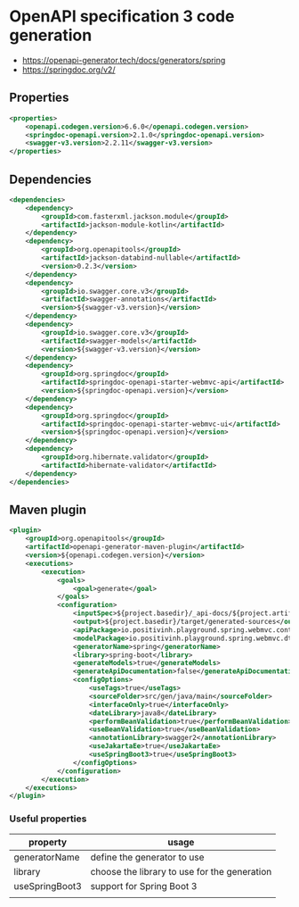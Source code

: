 # OpenAPI specification 3 code generation

- https://openapi-generator.tech/docs/generators/spring
- https://springdoc.org/v2/

## Properties

```xml
<properties>
    <openapi.codegen.version>6.6.0</openapi.codegen.version>
    <springdoc-openapi.version>2.1.0</springdoc-openapi.version>
    <swagger-v3.version>2.2.11</swagger-v3.version>
</properties>
```

## Dependencies

```xml
<dependencies>
    <dependency>
        <groupId>com.fasterxml.jackson.module</groupId>
        <artifactId>jackson-module-kotlin</artifactId>
    </dependency>
    <dependency>
        <groupId>org.openapitools</groupId>
        <artifactId>jackson-databind-nullable</artifactId>
        <version>0.2.3</version>
    </dependency>
    <dependency>
        <groupId>io.swagger.core.v3</groupId>
        <artifactId>swagger-annotations</artifactId>
        <version>${swagger-v3.version}</version>
    </dependency>
    <dependency>
        <groupId>io.swagger.core.v3</groupId>
        <artifactId>swagger-models</artifactId>
        <version>${swagger-v3.version}</version>
    </dependency>
    <dependency>
        <groupId>org.springdoc</groupId>
        <artifactId>springdoc-openapi-starter-webmvc-api</artifactId>
        <version>${springdoc-openapi.version}</version>
    </dependency>
    <dependency>
        <groupId>org.springdoc</groupId>
        <artifactId>springdoc-openapi-starter-webmvc-ui</artifactId>
        <version>${springdoc-openapi.version}</version>
    </dependency>
    <dependency>
        <groupId>org.hibernate.validator</groupId>
        <artifactId>hibernate-validator</artifactId>
    </dependency>
</dependencies>
```

## Maven plugin

```xml
<plugin>
    <groupId>org.openapitools</groupId>
    <artifactId>openapi-generator-maven-plugin</artifactId>
    <version>${openapi.codegen.version}</version>
    <executions>
        <execution>
            <goals>
                <goal>generate</goal>
            </goals>
            <configuration>
                <inputSpec>${project.basedir}/_api-docs/${project.artifactId}.yaml</inputSpec>
                <output>${project.basedir}/target/generated-sources</output>
                <apiPackage>io.positivinh.playground.spring.webmvc.controllers</apiPackage>
                <modelPackage>io.positivinh.playground.spring.webmvc.dtos</modelPackage>
                <generatorName>spring</generatorName>
                <library>spring-boot</library>
                <generateModels>true</generateModels>
                <generateApiDocumentation>false</generateApiDocumentation>
                <configOptions>
                    <useTags>true</useTags>
                    <sourceFolder>src/gen/java/main</sourceFolder>
                    <interfaceOnly>true</interfaceOnly>
                    <dateLibrary>java8</dateLibrary>
                    <performBeanValidation>true</performBeanValidation>
                    <useBeanValidation>true</useBeanValidation>
                    <annotationLibrary>swagger2</annotationLibrary>
                    <useJakartaEe>true</useJakartaEe>
                    <useSpringBoot3>true</useSpringBoot3>
                </configOptions>
            </configuration>
        </execution>
    </executions>
</plugin>
```

### Useful properties

| property       | usage                                        |
|----------------|----------------------------------------------|
| generatorName  | define the generator to use                  |
| library        | choose the library to use for the generation |
| useSpringBoot3 | support for Spring Boot 3                    |
|                |                                              |
